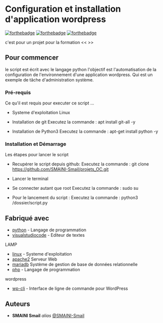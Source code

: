 # Configuration et installation d'application wordpress 

[![forthebadge](https://forthebadge.com/images/badges/uses-git.svg)](https://forthebadge.com)
[![forthebadge](https://forthebadge.com/images/badges/made-with-python.svg)](https://forthebadge.com)
[![forthebadge](https://forthebadge.com/images/badges/built-with-wordpress.svg)](https://forthebadge.com)


c'est pour un projet pour la formation <<  >>

## Pour commencer

le script est écrit avec le langage python
l'objectif est l'automatisation de la configuration de l'environnement d'une application wordpress. Qui est un exemple de tâche d'administration système.

### Pré-requis

Ce qu'il est requis pour executer ce script ...

- Systeme d'exploitation Linux 

- Installation de git 
Executez la commande  : apt install git-all -y

- Installation de Python3 
Executez la commande  : apt-get install python -y


### Installation et Démarrage

Les étapes pour lancer le script

- Recupérer le script depuis github: 
Executez la commande  : git clone https://github.com/SMAINI-Smail/projets_OC.git

- Lancer le terminal 
- Se connecter autant que root 
Executez la commande  : sudo su 

- Pour le lancement du script : 
Executez la commande  : python3 /dossier/script.py


## Fabriqué avec

* [python](https://www.python.org) - Langage de programmation 
* [visualstudiocode](https://code.visualstudio.com) - Editeur de textes

LAMP 
* [linux](https://linuxfr.org) - Systeme d'exploitation
* [apache2](https://httpd.apache.org) Serveur Web
* [mariadb](https://mariadb.org)  Système de gestion de base de données relationnelle 
* [php](https://www.php.net) - Langage de programmation

wordpress
* [wp-cli](https://wp-cli.org) - Interface de ligne de commande pour WordPress


## Auteurs

* **SMAINI Smail** _alias_ [@SMAINI-Smail](https://github.com/SMAINI-Smail)


